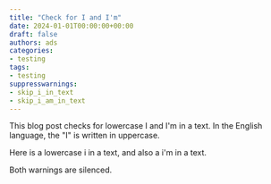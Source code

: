 ```yaml
---
title: "Check for I and I'm"
date: 2024-01-01T00:00:00+00:00
draft: false
authors: ads
categories:
- testing
tags:
- testing
suppresswarnings:
- skip_i_in_text
- skip_i_am_in_text
---
```


This blog post checks for lowercase I and I'm in a text. In the English language, the "I" is written in uppercase.

Here is a lowercase i in a text, and also a i'm in a text.

Both warnings are silenced.
